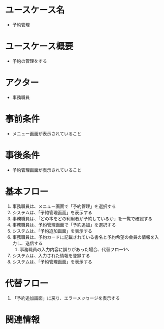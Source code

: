 # ユースケース名
- 予約管理

# ユースケース概要
- 予約の管理をする

# アクター
- 事務職員

# 事前条件
- メニュー画面が表示されていること

# 事後条件
- 予約管理画面が表示されていること

# 基本フロー
1. 事務職員は、メニュー画面で「予約管理」を選択する
2. システムは、「予約管理画面」を表示する
3. 事務職員は、「どの本をどの利用者が予約しているか」を一覧で確認する
4. 事務職員は、予約管理画面で「予約追加」を選択する
5. システムは、「予約追加画面」を表示する
6. 事務職員は、予約カードに記載されている書名と予約希望の会員の情報を入力し、送信する
    1. 事務職員の入力内容に誤りがあった場合、代替フロー1へ
7. システムは、入力された情報を登録する
8. システムは、「予約管理画面」を表示する

# 代替フロー
1. 「予約追加画面」に戻り、エラーメッセージを表示する

# 関連情報